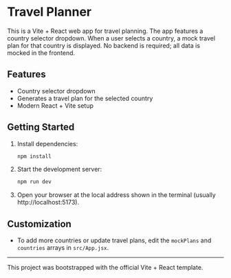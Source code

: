 # Travel Planner

This is a Vite + React web app for travel planning. The app features a country selector dropdown. When a user selects a country, a mock travel plan for that country is displayed. No backend is required; all data is mocked in the frontend.

## Features
- Country selector dropdown
- Generates a travel plan for the selected country
- Modern React + Vite setup

## Getting Started

1. Install dependencies:
   ```sh
   npm install
   ```
2. Start the development server:
   ```sh
   npm run dev
   ```
3. Open your browser at the local address shown in the terminal (usually http://localhost:5173).

## Customization
- To add more countries or update travel plans, edit the `mockPlans` and `countries` arrays in `src/App.jsx`.

---

This project was bootstrapped with the official Vite + React template.
